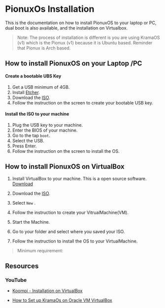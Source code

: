 # PionuxOs Installation

This is the documentation on how to install PionuxOS to your laptop or PC, dual boot is also available, and the installation on Virtualbox.

> Note: The process of installation is different is you are using KramaOS (v1) which is the Pionux (v1) because it is Ubuntu based. Reminder that Pionux is Arch based.

[//]: # (TODO: this is onlty the base. More will be added in the future.)

[//]: # (TODO: Add Screenshots)

## How to install PionuxOS on your Laptop /PC

#### Create a bootable UBS Key
1.  Get a USB minimum of 4GB.
2.  Install [Etcher](https://www.balena.io/etcher/).
3.  Download the [ISO](https://kosmos.kramaos.org/kosmos).
4.  Follow the instruction on the screen to create your bootable USB key.

#### Install the ISO to your machine
1.  Plug the USB key to your machine.
2.  Enter the BIOS of your machine.
3.  Go to the tap `boot`.
4.  Select the USB.
5.  Press Enter.
6.  Follow the instruction on the screen to install the OS.

[//]: # (TODO: add screenshots)

## How to install PionuxOS on VirtualBox

1.  Install VirtualBox to your machine. This is a open source software. [Download](https://www.virtualbox.org/wiki/Downloads)

2.  Download the [ISO](https://kosmos.kramaos.org/kosmos).
   
3. Select `New` .

4. Follow the instruction to create your VitrualMachine(VM).

5. Start the Machine.

6. Go to your folder and select where you saved your ISO.

7. Follow the instruction to install the OS to your VirtualMachine.

> Minimum requirement:

[//]: # ( TODO: check)

## Resources

### YouTube

-  [Koompi - Installation on VirtualBox](https://www.youtube.com/watch?v=CtsfNA1mlA8&t=1s)

- [How to Set up KramaOs on Oracle VM VirtualBox](https://www.youtube.com/watch?v=c-KuY5HY-tQ)
